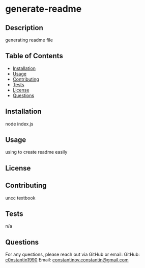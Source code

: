 # generate-readme

## Description

generating readme file

## Table of Contents

- [Installation](#installation)
- [Usage](#usage)
- [Contributing](#contributing)
- [Tests](#tests)
- [License](#license)
- [Questions](#questions)

## Installation

node index.js

## Usage

using to create readme easily

## License

## Contributing

uncc textbook

## Tests

n/a

## Questions

For any questions, please reach out via GitHub or email:
GitHub: [c0nstantin1990](https://github.com/c0nstantin1990)
Email: constantinov.constantin@gmail.com
